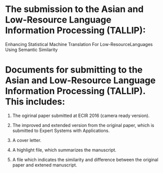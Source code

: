 # The submission to the Asian and Low-Resource Language Information Processing (TALLIP):

Enhancing Statistical Machine Translation For Low-ResourceLanguages Using Semantic Similarity


# Documents for submitting to the Asian and Low-Resource Language Information Processing (TALLIP). This includes:

1. The ogirinal paper submitted at ECIR 2016 (camera ready version).

2. The improved and extended version from the original paper, which is submitted to Expert Systems with Applications.

3. A cover letter.

4. A highlight file, which summarizes the manuscript.

5. A file which indicates the similarity and difference between the original paper and extened manuscript.
